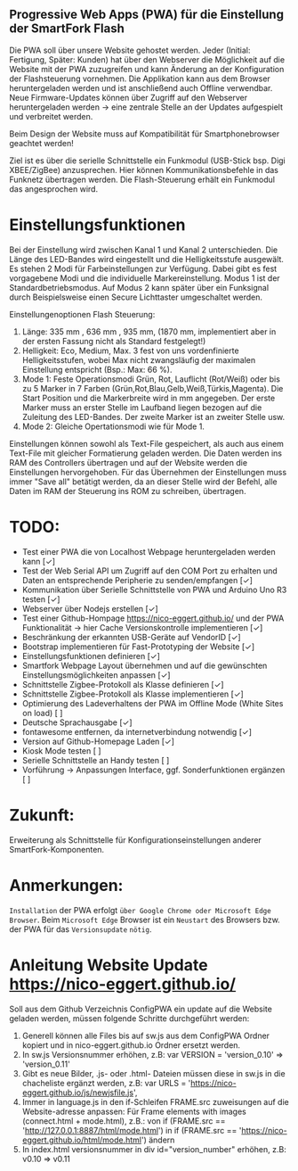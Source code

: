 ## Progressive Web Apps (PWA) für die Einstellung der SmartFork Flash

Die PWA soll über unsere Website gehostet werden. Jeder (Initial: Fertigung, Später: Kunden) hat über den Webserver die Möglichkeit auf die Website mit der PWA zuzugreifen und kann Änderung an der Konfiguration der Flashsteuerung vornehmen. Die Applikation kann aus dem Browser heruntergeladen werden und ist anschließend auch Offline verwendbar. Neue Firmware-Updates können über Zugriff auf den Webserver heruntergeladen werden -> eine zentrale Stelle an der Updates aufgespielt und verbreitet werden.

Beim Design der Website muss auf Kompatibilität für Smartphonebrowser geachtet werden!

Ziel ist es über die serielle Schnittstelle ein Funkmodul (USB-Stick bsp. Digi XBEE/ZigBee) anzusprechen. Hier können Kommunikationsbefehle in das Funknetz übertragen werden. Die Flash-Steuerung erhält ein Funkmodul das angesprochen wird.


# Einstellungsfunktionen
Bei der Einstellung wird zwischen Kanal 1 und Kanal 2 unterschieden. 
Die Länge des LED-Bandes wird eingestellt und die Helligkeitsstufe ausgewält.
Es stehen 2 Modi für Farbeinstellungen zur Verfügung. Dabei gibt es fest vorgagebene Modi und die individuelle Markereinstellung. 
Modus 1 ist der Standardbetriebsmodus. Auf Modus 2 kann später über ein Funksignal durch Beispielsweise einen Secure Lichttaster umgeschaltet werden.

Einstellungenoptionen Flash Steuerung:
1. Länge: 335 mm , 636 mm , 935 mm, (1870 mm, implementiert aber in der ersten Fassung nicht als Standard festgelegt!) 
2. Helligkeit: Eco, Medium, Max. 3 fest von uns vordenfinierte Helligkeitsstufen, wobei Max nicht zwangsläufig der maximalen Einstellung entspricht (Bsp.: Max: 66 %).
3. Mode 1: Feste Operationsmodi Grün, Rot, Lauflicht (Rot/Weiß) oder bis zu 5 Marker in 7 Farben (Grün,Rot,Blau,Gelb,Weiß,Türkis,Magenta). Die Start Position und die Markerbreite wird in mm angegeben. Der erste Marker muss an erster Stelle im Laufband liegen bezogen auf die Zuleitung des LED-Bandes. Der zweite Marker ist an zweiter Stelle usw.
4. Mode 2: Gleiche Opertationsmodi wie für Mode 1.

Einstellungen können sowohl als Text-File gespeichert, als auch aus einem Text-File mit gleicher Formatierung geladen werden.
Die Daten werden ins RAM des Controllers übertragen und auf der Website werden die Einstellungen hervorgehoben. 
Für das Übernehmen der Einstellungen muss immer "Save all" betätigt werden, da an dieser Stelle wird der Befehl, alle Daten im RAM der Steuerung ins ROM zu schreiben, übertragen.

# TODO:
- Test einer PWA die von Localhost Webpage heruntergeladen werden kann                                                                  [✓]
- Test der Web Serial API um Zugriff auf den COM Port zu erhalten und Daten an entsprechende Peripherie zu senden/empfangen             [✓]
- Kommunikation über Serielle Schnittstelle von PWA und Arduino Uno R3 testen                                                           [✓]
- Webserver über Nodejs erstellen                                                                                                       [✓]
- Test einer Github-Hompage https://nico-eggert.github.io/ und der PWA Funktionalität -> hier Cache Versionskontrolle implementieren    [✓]
- Beschränkung der erkannten USB-Geräte auf VendorID                                                                                    [✓]
- Bootstrap implementieren für Fast-Prototyping der Website                                                                             [✓]
- Einstellungsfunktionen definieren                                                                                                     [✓]
- Smartfork Webpage Layout übernehmen und auf die gewünschten Einstellungsmöglichkeiten anpassen                                        [✓]
- Schnittstelle Zigbee-Protokoll als Klasse definieren                                                                                  [✓]
- Schnittstelle Zigbee-Protokoll als Klasse implementieren                                                                              [✓]
- Optimierung des Ladeverhaltens der PWA im Offline Mode (White Sites on load)                                                          [ ]
- Deutsche Sprachausgabe                                                                                                                [✓]
- fontawesome entfernen, da internetverbindung notwendig                                                                                [✓]
- Version auf Github-Homepage Laden                                                                                                     [✓]
- Kiosk Mode testen                                                                                                                     [ ]
- Serielle Schnittstelle an Handy testen                                                                                                [ ] 
- Vorführung -> Anpassungen Interface, ggf. Sonderfunktionen ergänzen                                                                   [ ]

# Zukunft:
Erweiterung als Schnittstelle für Konfigurationseinstellungen anderer SmartFork-Komponenten.

# Anmerkungen:
`Installation` der PWA erfolgt `über Google Chrome oder Microsoft Edge Browser`. Beim `Microsoft Edge` Browser ist ein `Neustart` des Browsers bzw. der PWA für das `Versionsupdate` `nötig`.

# Anleitung Website Update https://nico-eggert.github.io/
Soll aus dem Github Verzeichnis ConfigPWA ein update auf die Website geladen werden, müssen folgende Schritte durchgeführt werden:

1. Generell können alle Files bis auf sw.js aus dem ConfigPWA Ordner kopiert und in nico-eggert.github.io Ordner ersetzt werden.
2. In sw.js Versionsnummer erhöhen, 
    z.B: var VERSION = 'version_0.10' => 'version_0.11' 
3. Gibt es neue Bilder, .js- oder .html- Dateien müssen diese in sw.js in die chacheliste ergänzt werden, 
    z.B: var URLS = 'https://nico-eggert.github.io/js/newjsfile.js', 
4. Immer in language.js in den if-Schleifen FRAME.src zuweisungen auf die Website-adresse anpassen:
    Für Frame elements with images (connect.html + mode.html),
    z.B.: von if (FRAME.src == 'http://127.0.0.1:8887/html/mode.html') in if (FRAME.src == 'https://nico-eggert.github.io/html/mode.html') ändern
5. In index.html versionsnummer in div id="version_number" erhöhen, 
    z.B: v0.10 => v0.11